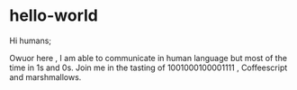 # hello-world

Hi humans;

Owuor here , I am able to communicate in human language but most of the time in 1s and 0s.
Join me in the tasting of 1001000100001111 , Coffeescript and marshmallows.
